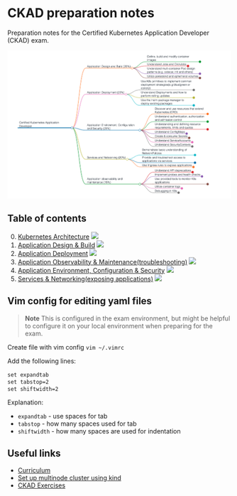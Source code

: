 # CKAD preparation notes
Preparation notes for the Certified Kubernetes Application Developer (CKAD) exam.

![ckad_curriculum_map](./images/012_ckad_curriculum_map.png)

## Table of contents

0. [Kubernetes Architecture](00_kubernetes_architecture.md) ![](https://us-central1-progress-markdown.cloudfunctions.net/progress/100)
1. [Application Design & Build](01_application_design_and_build.md) ![](https://us-central1-progress-markdown.cloudfunctions.net/progress/100)
2. [Application Deployment](02_application_deployment.md) ![](https://us-central1-progress-markdown.cloudfunctions.net/progress/100)
3. [Application Observability & Maintenance(troubleshooting)](03_application_observability_and_maintenance.md) ![](https://us-central1-progress-markdown.cloudfunctions.net/progress/100)
4. [Application Environment, Configuration & Security](04_application_environment_configuration_and_security.md) ![](https://us-central1-progress-markdown.cloudfunctions.net/progress/100)
5. [Services & Networking(exposing applications)](05_services_and_networking.md) ![](https://us-central1-progress-markdown.cloudfunctions.net/progress/100)


## Vim config for editing yaml files

> **Note**
> This is configured in the exam environment, but might be helpful to configure it on your local environment when preparing for the exam.

Create file with vim config 
`vim ~/.vimrc`

Add the following lines:
```
set expandtab
set tabstop=2
set shiftwidth=2
```
Explanation:
* `expandtab` - use spaces for tab
* `tabstop` - how many spaces used for tab
* `shiftwidth` - how many spaces are used for indentation


## Useful links

* [Curriculum](https://github.com/cncf/curriculum)
* [Set up multinode cluster using kind](https://mcvidanagama.medium.com/set-up-a-multi-node-kubernetes-cluster-locally-using-kind-eafd46dd63e5)
* [CKAD Exercises](https://github.com/dgkanatsios/CKAD-exercises)

